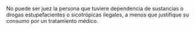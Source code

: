 No puede ser juez la persona que tuviere dependencia de sustancias o drogas estupefacientes o sicotrópicas ilegales, a menos que justifique su consumo por un tratamiento médico.
